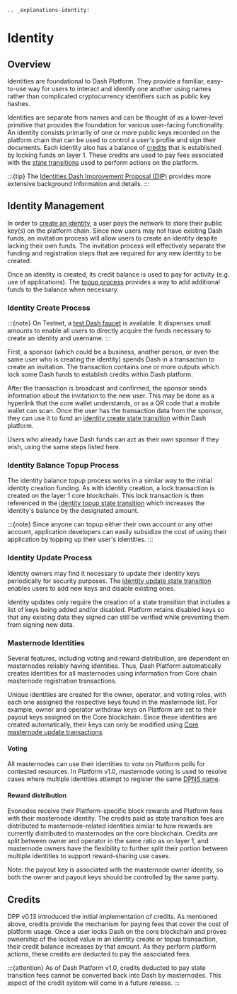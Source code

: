 ```{eval-rst}
.. _explanations-identity:
```

# Identity

## Overview

Identities are foundational to Dash Platform. They provide a familiar, easy-to-use way for users to interact and identify one another using names rather than complicated cryptocurrency identifiers such as public key hashes.

Identities are separate from names and can be thought of as a lower-level primitive that provides the foundation for various user-facing functionality. An identity consists primarily of one or more public keys recorded on the platform chain that can be used to control a user's profile and sign their documents. Each identity also has a balance of [credits](#credits) that is established by locking funds on layer 1. These credits are used to pay fees associated with the [state transitions](../explanations/platform-protocol-state-transition.md) used to perform actions on the platform.

:::{tip}
The [Identities Dash Improvement Proposal (DIP)](https://github.com/dashpay/dips/blob/master/dip-0011.md) provides more extensive background information and details.
:::

## Identity Management

In order to [create an identity](#identity-create-process), a user pays the network to store their public key(s) on the platform chain. Since new users may not have existing Dash funds, an invitation process will allow users to create an identity despite lacking their own funds. The invitation process will effectively separate the funding and registration steps that are required for any new identity to be created.

Once an identity is created, its credit balance is used to pay for activity (e.g. use of applications). The [topup process](#identity-balance-topup-process) provides a way to add additional funds to the balance when necessary.

### Identity Create Process

:::{note}
On Testnet, a [test Dash faucet](https://insight.testnet.networks.dash.org:3002/insight/) is available. It dispenses small amounts to enable all users to directly acquire the funds necessary to create an identity and username.
:::

First, a sponsor (which could be a business, another person, or even the same user who is creating the identity) spends Dash in a transaction to create an invitation. The transaction contains one or more outputs which lock some Dash funds to establish credits within Dash platform.

After the transaction is broadcast and confirmed, the sponsor sends information about the invitation to the new user. This may be done as a hyperlink that the core wallet understands, or as a QR code that a mobile wallet can scan. Once the user has the transaction data from the sponsor, they can use it to fund an [identity create state transition](https://github.com/dashpay/dips/blob/master/dip-0011.md#identity-create-transition) within Dash platform.

Users who already have Dash funds can act as their own sponsor if they wish, using the same steps listed here.

### Identity Balance Topup Process

The identity balance topup process works in a similar way to the initial identity creation funding. As with identity creation, a lock transaction is created on the layer 1 core blockchain. This lock transaction is then referenced in the [identity topup state transition](https://github.com/dashpay/dips/blob/master/dip-0011.md#identity-topup-transition) which increases the identity's balance by the designated amount.

:::{note}
Since anyone can topup either their own account or any other account, application developers can easily subsidize the cost of using their application by topping up their user's identities.
:::

### Identity Update Process

Identity owners may find it necessary to update their identity keys periodically for security purposes. The [identity update state transition](https://github.com/dashpay/dips/blob/master/dip-0011.md#identity-update-transition) enables users to add new keys and disable existing ones.

Identity updates only require the creation of a state transition that includes a list of keys being added and/or disabled. Platform retains disabled keys so that any existing data they signed can still be verified while preventing them from signing new data.

### Masternode Identities

Several features, including voting and reward distribution, are dependent on masternodes reliably having identities. Thus, Dash Platform automatically creates identities for all masternodes using information from Core chain masternode registration transactions.

Unique identities are created for the owner, operator, and voting roles, with each one assigned the respective keys found in the masternode list. For example, owner and operator withdraw keys on Platform are set to their payout keys assigned on the Core blockchain. Since these identities are created automatically, their keys can only be modified using [Core masternode update transactions](inv:user:std#update-dip3-config).

#### Voting

All masternodes can use their identities to vote on Platform polls for contested resources. In Platform v1.0, masternode voting is used to resolve cases where multiple identities attempt to register the same [DPNS name](./dpns.md).

#### Reward distribution

Evonodes receive their Platform-specific block rewards and Platform fees with their masternode identity. The credits paid as state transition fees are distributed to masternode-related identities similar to how rewards are currently distributed to masternodes on the core blockchain. Credits are split between owner and operator in the same ratio as on layer 1, and masternode owners have the flexibility to further split their portion between multiple identities to support reward-sharing use cases.

Note: the payout key is associated with the masternode owner identity, so both the owner and payout keys should be controlled by the same party.

## Credits

DPP v0.13 introduced the initial implementation of credits. As mentioned above, credits provide the mechanism for paying fees that cover the cost of platform usage. Once a user locks Dash on the core blockchain and proves ownership of the locked value in an identity create or topup transaction, their credit balance increases by that amount. As they perform platform actions, these credits are deducted to pay the associated fees.

:::{attention}
As of Dash Platform v1.0, credits deducted to pay state transition fees cannot be converted back into Dash by masternodes. This aspect of the credit system will come in a future release.
:::
